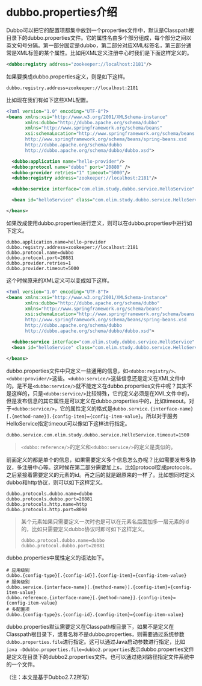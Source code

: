 # dubbo.properties介绍

Dubbo可以把它的配置项都集中放到一个properties文件中，默认是Classpath根目录下的dubbo.properties文件。它的属性名由多个部分组成，每个部分之间以英文句号分隔。第一部分固定是dubbo，第二部分对应XML标签名，第三部分通常是XML标签的某个属性。比如用XML定义注册中心时我们是下面这样定义的。

```xml
<dubbo:registry address="zookeeper://localhost:2181"/>
```

如果要换成dubbo.properties定义，则是如下这样。

```properties
dubbo.registry.address=zookeeper://localhost:2181
```

比如现在我们有如下这些XML配置。

```xml
<?xml version="1.0" encoding="UTF-8"?>
<beans xmlns:xsi="http://www.w3.org/2001/XMLSchema-instance"
       xmlns:dubbo="http://dubbo.apache.org/schema/dubbo"
       xmlns="http://www.springframework.org/schema/beans"
       xsi:schemaLocation="http://www.springframework.org/schema/beans
       http://www.springframework.org/schema/beans/spring-beans.xsd
       http://dubbo.apache.org/schema/dubbo
       http://dubbo.apache.org/schema/dubbo/dubbo.xsd">

  <dubbo:application name="hello-provider"/>
  <dubbo:protocol name="dubbo" port="20880" />
  <dubbo:provider retries="1" timeout="5000"/>
  <dubbo:registry address="zookeeper://localhost:2181"/>

  <dubbo:service interface="com.elim.study.dubbo.service.HelloService" ref="helloService" />

  <bean id="helloService" class="com.elim.study.dubbo.service.HelloServiceImpl"/>

</beans>
```

如果改成使用dubbo.properties进行定义，则可以在dubbo.properties中进行如下定义。

```properties
dubbo.application.name=hello-provider
dubbo.registry.address=zookeeper://localhost:2181
dubbo.protocol.name=dubbo
dubbo.protocol.port=20881
dubbo.provider.retries=1
dubbo.provider.timeout=5000
```

这个时候原来的XML定义可以变成如下这样。

```xml
<?xml version="1.0" encoding="UTF-8"?>
<beans xmlns:xsi="http://www.w3.org/2001/XMLSchema-instance"
       xmlns:dubbo="http://dubbo.apache.org/schema/dubbo"
       xmlns="http://www.springframework.org/schema/beans"
       xsi:schemaLocation="http://www.springframework.org/schema/beans
       http://www.springframework.org/schema/beans/spring-beans.xsd
       http://dubbo.apache.org/schema/dubbo
       http://dubbo.apache.org/schema/dubbo/dubbo.xsd">

  <dubbo:service interface="com.elim.study.dubbo.service.HelloService" ref="helloService"/>
  <bean id="helloService" class="com.elim.study.dubbo.service.HelloServiceImpl"/>

</beans>
```

dubbo.properties文件中只定义一些通用的信息，如`<dubbo:registry/>`、`<dubbo:provider/>`这些。`<dubbo:service/>`这些信息还是定义在XML文件中的。是不是`<dubbo:service/>`就不能定义在dubbo.properties文件中呢？其实不是这样的，只是`<dubbo:service/>`比较特殊，它的定义必须是在XML文件中的，但是发布信息的其它属性是可以定义在dubbo.properties中的，比如timeout。对于`<dubbo:service/>`，它的属性定义的格式是`dubbo.service.{interface-name}[.{method-name}].{config-item}={config-item-value}`。所以对于服务HelloService指定timeout可以像如下这样进行指定。

```properties
dubbo.service.com.elim.study.dubbo.service.HelloService.timeout=1500
```

> `<dubbo:reference/>`的定义和`<dubbo:service/>`的定义是类似的。

前面定义的都是单个的信息，如果需要定义多个信息怎么办呢？比如需要发布多协议，多注册中心等。这时候在第二部分需要加上s，比如protocol变成protocols，之后紧接着需要定义的元素的id。再之后的就是跟原来的一样了。比如想同时定义dubbo和http协议，则可以如下这样定义。

```properties
dubbo.protocols.dubbo.name=dubbo
dubbo.protocols.dubbo.port=20881
dubbo.protocols.http.name=http
dubbo.protocols.http.port=8090
```

> 某个元素如果只需要定义一次时也是可以在元素名后面加多一层元素的id的，比如只需要定义dubbo协议时即可如下这样定义。
> ```properties
> dubbo.protocol.dubbo.name=dubbo
> dubbo.protocol.dubbo.port=20881
> ```

dubbo.properties中属性定义的语法如下。

```properties
# 应用级别
dubbo.{config-type}[.{config-id}].{config-item}={config-item-value}
# 服务级别
dubbo.service.{interface-name}[.{method-name}].{config-item}={config-item-value}
dubbo.reference.{interface-name}[.{method-name}].{config-item}={config-item-value}
# 多配置项
dubbo.{config-type}s.{config-id}.{config-item}={config-item-value}
```

dubbo.properties默认需要定义在Classpath根目录下，如果不是定义在Classpath根目录下，或者名称不是dubbo.properties，则需要通过系统参数`dubbo.properties.file`进行指定。这可以通过Java启动参数进行指定，比如`java -Ddubbo.properties.file=dubbo2.properties`表示dubbo.properties文件是定义在目录下的dubbo2.properties文件。也可以通过绝对路径指定文件系统中的一个文件。

（注：本文是基于Dubbo2.7.2所写）